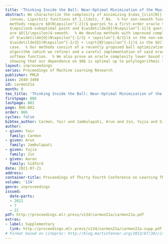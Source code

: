 ```yaml
---
title: 'Thinking Inside the Ball: Near-Optimal Minimization of the Maximal Loss'
abstract: We characterize the complexity of minimizing $\max_{i\in[N]} f_i(x)$ for
  convex, Lipschitz functions $f_1,\ldots, f_N$.  % For non-smooth functions, existing
  methods require $O(N\epsilon^{-2})$ queries to a first-order oracle to compute an
  $\epsilon$-suboptimal point and $\widetilde{O}(N\epsilon^{-1})$ queries if the $f_i$
  are $O(1/\epsilon)$-smooth.  % We develop methods with improved complexity bounds
  of $\widetilde{O}(N\epsilon^{-2/3} + \epsilon^{-8/3})$ in the non-smooth case and
  $\widetilde{O}(N\epsilon^{-2/3} + \sqrt{N}\epsilon^{-1})$ in the $O(1/\epsilon)$-smooth
  case.  % Our methods consist of a recently proposed ball optimization oracle acceleration
  algorithm (which we refine) and a careful implementation of said oracle for the
  softmax function.  % We also prove an oracle complexity lower bound scaling as $\Omega(N\epsilon^{-2/3})$,
  showing that our dependence on $N$ is optimal up to polylogarithmic factors.
layout: inproceedings
series: Proceedings of Machine Learning Research
publisher: PMLR
issn: 2640-3498
id: carmon21a
month: 0
tex_title: 'Thinking Inside the Ball: Near-Optimal Minimization of the Maximal Loss'
firstpage: 866
lastpage: 882
page: 866-882
order: 866
cycles: false
bibtex_author: Carmon, Yair and Jambulapati, Arun and Jin, Yujia and Sidford, Aaron
author:
- given: Yair
  family: Carmon
- given: Arun
  family: Jambulapati
- given: Yujia
  family: Jin
- given: Aaron
  family: Sidford
date: 2021-07-21
address:
container-title: Proceedings of Thirty Fourth Conference on Learning Theory
volume: '134'
genre: inproceedings
issued:
  date-parts:
  - 2021
  - 7
  - 21
pdf: http://proceedings.mlr.press/v134/carmon21a/carmon21a.pdf
extras: 
- label: Supplementary
  link: http://proceedings.mlr.press/v134/carmon21a/carmon21a-supp.pdf
# Format based on citeproc: http://blog.martinfenner.org/2013/07/30/citeproc-yaml-for-bibliographies/
---
```


